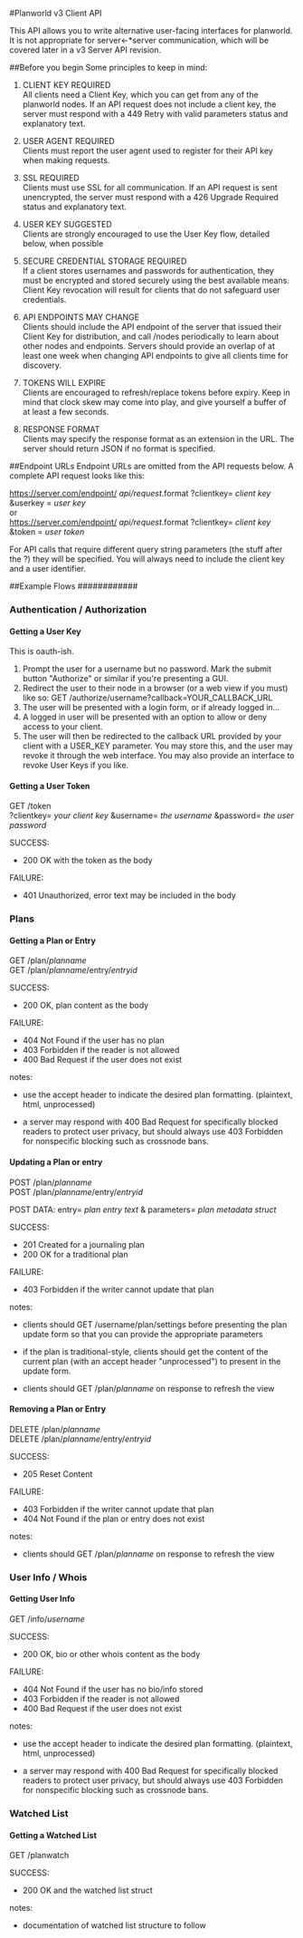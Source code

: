 #Planworld v3 Client API

This API allows you to write alternative user-facing interfaces for planworld. It is not
appropriate for server<-*server communication, which will be covered later in a v3 Server
API revision.

##Before you begin
Some principles to keep in mind:

1. CLIENT KEY REQUIRED  
   All clients need a Client Key, which you can get from any of the planworld nodes.
   If an API request does not include a client key, the server must respond with a 
   449 Retry with valid parameters status and explanatory text.

2. USER AGENT REQUIRED  
   Clients must report the user agent used to register for their API key when making
   requests. 

3. SSL REQUIRED  
   Clients must use SSL for all communication. If an API request is sent unencrypted,
   the server must respond with a 426 Upgrade Required status and explanatory text.

4. USER KEY SUGGESTED  
   Clients are strongly encouraged to use the User Key flow, detailed below, when possible

5. SECURE CREDENTIAL STORAGE REQUIRED  
   If a client stores usernames and passwords for authentication, they must be encrypted
   and stored securely using the best available means. Client Key revocation will result
   for clients that do not safeguard user credentials.

6. API ENDPOINTS MAY CHANGE  
   Clients should include the API endpoint of the server that issued their Client Key
   for distribution, and call /nodes periodically to learn about other nodes and
   endpoints. Servers should provide an overlap of at least one week when changing
   API endpoints to give all clients time for discovery.
   
7. TOKENS WILL EXPIRE  
   Clients are encouraged to refresh/replace tokens before expiry. Keep in mind that 
   clock skew may come into play, and give yourself a buffer of at least a few seconds.
   
8. RESPONSE FORMAT  
   Clients may specify the response format as an extension in the URL. The server should
   return JSON if no format is specified.


##Endpoint URLs
Endpoint URLs are omitted from the API requests below. A complete API request looks
like this:

https://server.com/endpoint/ _api/request_.format ?clientkey= _client key_ &userkey = _user key_  
or  
https://server.com/endpoint/ _api/request_.format ?clientkey= _client key_ &token = _user token_

For API calls that require different query string parameters (the stuff after the ?) they
will be specified. You will always need to include the client key and a user identifier.

##Example Flows ############

### Authentication / Authorization ##

#### Getting a User Key #####
This is oauth-ish.

1. Prompt the user for a username but no password. Mark the submit button "Authorize" or
   similar if you're presenting a GUI.
2. Redirect the user to their node in a browser (or a web view if you must) like so:
   GET /authorize/username?callback=YOUR_CALLBACK_URL
3. The user will be presented with a login form, or if already logged in...
4. A logged in user will be presented with an option to allow or deny access to your client.
5. The user will then be redirected to the callback URL provided by your client with a
   USER_KEY parameter. You may store this, and the user may revoke it through the 
   web interface. You may also provide an interface to revoke User Keys if you like.
   

#### Getting a User Token ###
GET /token  
?clientkey= _your client key_ &username= _the username_ &password= _the user password_

SUCCESS:  
* 200 OK with the token as the body  

FAILURE:  
* 401 Unauthorized, error text may be included in the body

### Plans ###

#### Getting a Plan or Entry #########
GET /plan/_planname_  
GET /plan/_planname_/entry/_entryid_  

SUCCESS:  
* 200 OK, plan content as the body  

FAILURE:  
* 404 Not Found if the user has no plan  
* 403 Forbidden if the reader is not allowed  
* 400 Bad Request if the user does not exist  

notes:   
* 	use the accept header to indicate the desired plan formatting.
	(plaintext, html, unprocessed)

* 	a server may respond with 400 Bad Request for specifically blocked readers to protect
		user privacy, but should always use 403 Forbidden for nonspecific blocking such as
		crossnode bans.


#### Updating a Plan or entry ########
POST /plan/_planname_  
POST /plan/_planname_/entry/_entryid_  

POST DATA: entry= _plan entry text_ & parameters= _plan metadata struct_

SUCCESS:    
* 201 Created for a journaling plan  
* 200 OK for a traditional plan  

FAILURE:  
* 403 Forbidden if the writer cannot update that plan

notes:  
* 	clients should GET /username/plan/settings before presenting the plan update form
		so that you can provide the appropriate parameters  

* 	if the plan is traditional-style, clients should get the content of the current plan
		(with an accept header "unprocessed") to present in the update form.  

* 	clients should GET /plan/_planname_ on response to refresh the view


#### Removing a Plan or Entry ########
DELETE /plan/_planname_  
DELETE /plan/_planname_/entry/_entryid_  

SUCCESS:  
* 205 Reset Content  

FAILURE:   
* 403 Forbidden if the writer cannot update that plan  
* 404 Not Found if the plan or entry does not exist  

notes:  
* 	clients should GET /plan/_planname_ on response to refresh the view  


### User Info / Whois ##
#### Getting User Info ######
GET /info/_username_

SUCCESS:  
* 200 OK, bio or other whois content as the body  

FAILURE:  
* 404 Not Found if the user has no bio/info stored  
* 403 Forbidden if the reader is not allowed  
* 400 Bad Request if the user does not exist  

notes:   
* 	use the accept header to indicate the desired plan formatting.
	(plaintext, html, unprocessed)

* 	a server may respond with 400 Bad Request for specifically blocked readers to protect
		user privacy, but should always use 403 Forbidden for nonspecific blocking such as
		crossnode bans.


### Watched List ###

#### Getting a Watched List ########
GET /planwatch

SUCCESS:
* 200 OK and the watched list struct

notes:  
* documentation of watched list structure to follow